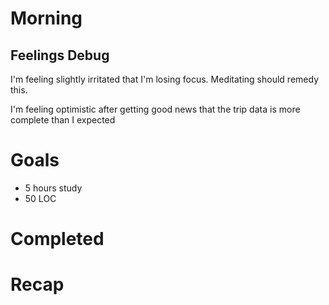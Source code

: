 # Morning
## Feelings Debug
I'm feeling slightly irritated that I'm losing focus. Meditating should remedy this.

I'm feeling optimistic after getting good news that the trip data is more complete than I expected
# Goals
- 5 hours study
- 50 LOC
# Completed
# Recap
